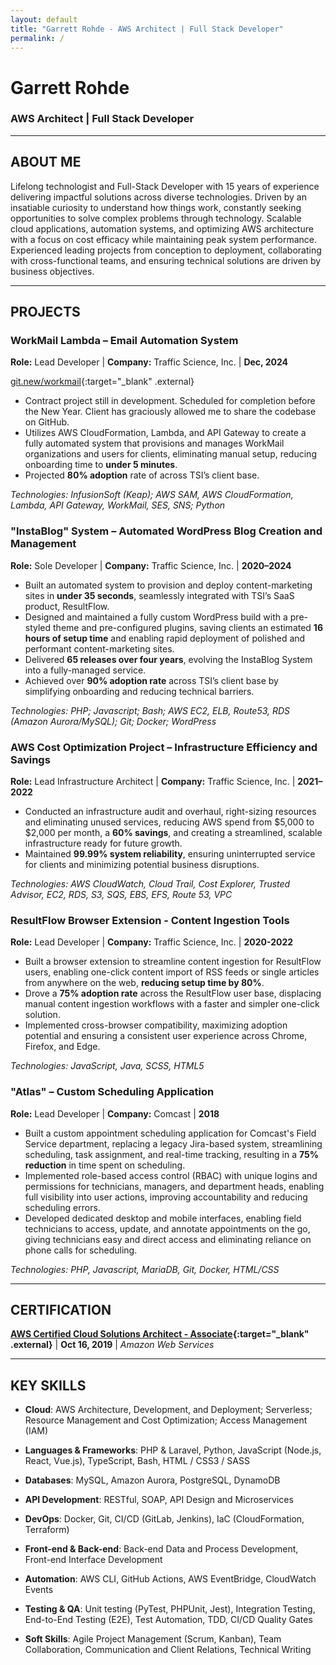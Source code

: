 ```yaml
---
layout: default
title: "Garrett Rohde - AWS Architect | Full Stack Developer"
permalink: /
---
```


# Garrett Rohde

### AWS Architect | Full Stack Developer    

---

## ABOUT ME

Lifelong technologist and Full-Stack Developer with 15 years of experience delivering impactful solutions across diverse technologies. Driven by an insatiable curiosity to understand how things work, constantly seeking opportunities to solve complex problems through technology. Scalable cloud applications, automation systems, and optimizing AWS architecture with a focus on cost efficacy while maintaining peak system performance. Experienced leading projects from conception to deployment, collaborating with cross-functional teams, and ensuring technical solutions are driven by business objectives.

---

## PROJECTS

### WorkMail Lambda – Email Automation System

**Role:** Lead Developer | **Company:** Traffic Science, Inc. | **Dec, 2024**

[git.new/workmail](https://git.new/workmail){:target="_blank" .external}

- Contract project still in development. Scheduled for completion before the New Year. Client has graciously allowed me to share the codebase on GitHub.
- Utilizes AWS CloudFormation, Lambda, and API Gateway to create a fully automated system that provisions and manages WorkMail organizations and users for clients, eliminating manual setup, reducing onboarding time to **under 5 minutes**.
- Projected **80% adoption** rate of across TSI’s client base.

*Technologies: InfusionSoft (Keap); AWS SAM, AWS CloudFormation, Lambda, API Gateway, WorkMail, SES, SNS; Python*

### "InstaBlog" System – Automated WordPress Blog Creation and Management

**Role:** Sole Developer | **Company:** Traffic Science, Inc. | **2020–2024**

- Built an automated system to provision and deploy content-marketing sites in **under 35 seconds**, seamlessly integrated with TSI’s SaaS product, ResultFlow.
- Designed and maintained a fully custom WordPress build with a pre-styled theme and pre-configured plugins, saving clients an estimated **16 hours of setup time** and enabling rapid deployment of polished and performant content-marketing sites.
- Delivered **65 releases over four years**, evolving the InstaBlog System into a fully-managed service.
- Achieved over **90% adoption rate** across TSI’s client base by simplifying onboarding and reducing technical barriers.

*Technologies: PHP; Javascript; Bash; AWS EC2, ELB, Route53, RDS (Amazon Aurora/MySQL); Git; Docker; WordPress*

### AWS Cost Optimization Project – Infrastructure Efficiency and Savings

**Role:** Lead Infrastructure Architect | **Company:** Traffic Science, Inc. | **2021–2022**

- Conducted an infrastructure audit and overhaul, right-sizing resources and eliminating unused services, reducing AWS spend from $5,000 to $2,000 per month, a **60% savings**, and creating a streamlined, scalable infrastructure ready for future growth.
- Maintained **99.99% system reliability**, ensuring uninterrupted service for clients and minimizing potential business disruptions.

*Technologies: AWS CloudWatch, Cloud Trail, Cost Explorer, Trusted Advisor, EC2, RDS, S3, SQS, EBS, EFS, Route 53, VPC*

### ResultFlow Browser Extension - Content Ingestion Tools

**Role:** Lead Developer | **Company:** Traffic Science, Inc. | **2020-2022**

- Built a browser extension to streamline content ingestion for ResultFlow users, enabling one-click content import of RSS feeds or single articles from anywhere on the web, **reducing setup time by 80%**.
- Drove a **75% adoption rate** across the ResultFlow user base, displacing manual content ingestion workflows with a faster and simpler one-click solution.
- Implemented cross-browser compatibility, maximizing adoption potential and ensuring a consistent user experience across Chrome, Firefox, and Edge.

*Technologies: JavaScript, Java, SCSS, HTML5*

### "Atlas" – Custom Scheduling Application

**Role:** Lead Developer | **Company:** Comcast | **2018**

- Built a custom appointment scheduling application for Comcast's Field Service department, replacing a legacy Jira-based system, streamlining scheduling, task assignment, and real-time tracking, resulting in a **75% reduction** in time spent on scheduling.
- Implemented role-based access control (RBAC) with unique logins and permissions for technicians, managers, and department heads, enabling full visibility into user actions, improving accountability and reducing scheduling errors.
- Developed dedicated desktop and mobile interfaces, enabling field technicians to access, update, and annotate appointments on the go, giving technicians easy and direct access and eliminating reliance on phone calls for scheduling.

*Technologies: PHP, Javascript, MariaDB, Git, Docker, HTML/CSS*

---

## CERTIFICATION

**[AWS Certified Cloud Solutions Architect - Associate](https://cp.certmetrics.com/amazon/en/public/verify/credential/LSJNYXR2E241QFCG){:target="_blank" .external}** \| **Oct 16, 2019** \| *Amazon Web Services*

---

## KEY SKILLS

- **Cloud**: AWS Architecture, Development, and Deployment; Serverless; Resource Management and Cost Optimization; Access Management (IAM)

- **Languages & Frameworks**: PHP & Laravel, Python, JavaScript (Node.js, React, Vue.js), TypeScript, Bash, HTML / CSS3 / SASS

- **Databases**: MySQL, Amazon Aurora, PostgreSQL, DynamoDB

- **API Development**: RESTful, SOAP, API Design and Microservices

- **DevOps**: Docker, Git, CI/CD (GitLab, Jenkins), IaC (CloudFormation, Terraform)

- **Front-end & Back-end**: Back-end Data and Process Development, Front-end Interface Development

- **Automation**: AWS CLI, GitHub Actions, AWS EventBridge, CloudWatch Events

- **Testing & QA**: Unit testing (PyTest, PHPUnit, Jest), Integration Testing, End-to-End Testing (E2E), Test Automation, TDD, CI/CD Quality Gates

- **Soft Skills**: Agile Project Management (Scrum, Kanban), Team Collaboration, Communication and Client Relations, Technical Writing

